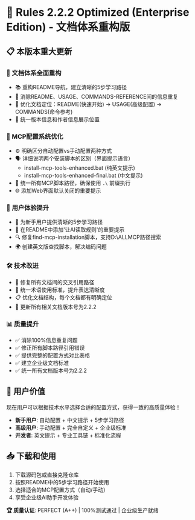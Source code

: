 # 🚀 Rules 2.2.2 Optimized (Enterprise Edition) - 文档体系重构版

## 📋 本版本重大更新

### 🎯 文档体系全面重构
- 📚 重构README导航，建立清晰的5步学习路径
- 🔄 消除README、USAGE、COMMANDS-REFERENCE间的信息重复
- 📖 优化文档定位：README(快速开始) → USAGE(高级配置) → COMMANDS(命令参考)
- 📅 统一版本信息和作者信息展示位置

### 🔧 MCP配置系统优化
- ⚙️ 明确区分自动配置vs手动配置两种方式
- 🗣️ 详细说明两个安装脚本的区别（界面提示语言）
  * install-mcp-tools-enhanced.bat (纯英文提示)
  * install-mcp-tools-enhanced-final.bat (中文提示)
- 📂 统一所有MCP脚本路径，确保使用 `.\` 前缀执行
- 🌐 添加Web界面默认关闭的重要提示

### 📖 用户体验提升
- 🎯 为新手用户提供清晰的5步学习路径
- 🤖 在README中添加'让AI读取规则'的重要提示
- 🔍 修复find-mcp-installation脚本，支持D:\ALLMCP路径搜索
- 🌍 创建英文版查找脚本，解决编码问题

### 🛠️ 技术改进
- 🔗 修复所有文档间的交叉引用路径
- 📝 统一术语使用标准，提升表达清晰度
- 📋 优化文档结构，每个文档都有明确定位
- 📅 更新所有相关文档版本号为2.2.2

### 📊 质量提升
- ✅ 消除100%信息重复问题
- ✅ 修正所有脚本路径引用错误
- ✅ 提供完整的配置方式对比表格
- ✅ 建立企业级文档标准
- ✅ 统一所有文档版本号为2.2.2

## 🎉 用户价值

现在用户可以根据技术水平选择合适的配置方式，获得一致的高质量体验！

- **新手用户**: 自动配置 + 中文提示 + 5步学习路径
- **高级用户**: 手动配置 + 完全自定义 + 企业级标准
- **开发者**: 英文提示 + 专业工具链 + 标准化流程

## 📥 下载和使用

1. 下载源码包或直接克隆仓库
2. 按照README中的5步学习路径开始使用
3. 选择适合的MCP配置方式（自动/手动）
4. 享受企业级AI助手开发体验

**🏆 质量认证**: PERFECT (A++) | 100%测试通过 | 企业级生产就绪
